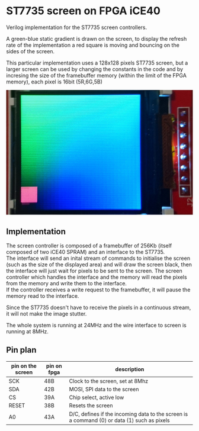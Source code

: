 # ST7735 screen on FPGA iCE40

Verilog implementation for the ST7735 screen controllers.

A green-blue static gradient is drawn on the screen, to display the refresh rate of the implementation a red square is moving and bouncing
on the sides of the screen.

This particular implementation uses a 128x128 pixels ST7735 screen, but a larger screen can be used by changing the constants in the code and
by incresing the size of the framebuffer memory (within the limit of the FPGA memory), each pixel is 16bit (5R,6G,5B)

![example](ST7735_example.jpg)

## Implementation

The screen controller is composed of a framebuffer of 256Kb (itself composed of two iCE40 SPRAM) and an interface to the ST7735.   
The interface will send an inital stream of commands to initialise the screen (such as the size of the displayed area) and will draw the screen black,
then the interface will just wait for pixels to be sent to the screen. The screen controller which handles the interface and the memory will
read the pixels from the memory and write them to the interface.   
If the controller receives a write request to the framebuffer, it will pause the memory read to the interface.

Since the ST7735 doesn't have to receive the pixels in a continuous stream, it will not make the image stutter.

The whole system is running at 24MHz and the wire interface to screen is running at 8MHz.

## Pin plan

| pin on the screen | pin on fpga | description |
|---|---|---|
| SCK | 48B | Clock to the screen, set at 8Mhz |
| SDA | 42B | MOSI, SPI data to the screen |
| CS | 39A | Chip select, active low |
| RESET | 38B | Resets the screen |
| A0 | 43A | D/C, defines if the incoming data to the screen is a command (0) or data (1) such as pixels  |
